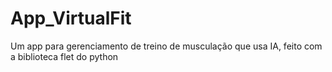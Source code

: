 # App_VirtualFit
Um app para gerenciamento de treino de musculação que usa IA, feito com a biblioteca flet do python
